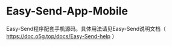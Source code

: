# Easy-Send-App-Mobile
Easy-Send程序配套手机源码。具体用法请见Easy-Send说明文档（ https://doc.o5g.top/docs/Easy-Send-help ）
